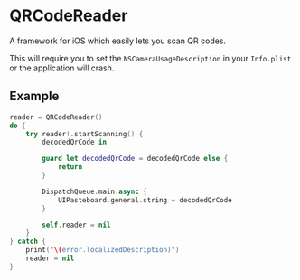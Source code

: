 # QRCodeReader

A framework for iOS which easily lets you scan QR codes.

This will require you to set the `NSCameraUsageDescription` in your `Info.plist` or the application will crash.

## Example

```swift
reader = QRCodeReader()
do {
	try	reader!.startScanning() {
		decodedQrCode in

		guard let decodedQrCode = decodedQrCode else {
			return
		}

		DispatchQueue.main.async {
			UIPasteboard.general.string = decodedQrCode
		}

		self.reader = nil
	}
} catch {
	print("\(error.localizedDescription)")
	reader = nil
}
```

